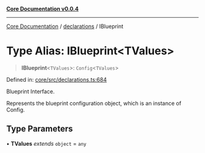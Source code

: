 [**Core Documentation v0.0.4**](../../README.md)

***

[Core Documentation](../../modules.md) / [declarations](../README.md) / IBlueprint

# Type Alias: IBlueprint\<TValues\>

> **IBlueprint**\<`TValues`\>: `Config`\<`TValues`\>

Defined in: [core/src/declarations.ts:684](https://github.com/stonemjs/core/blob/e4675fc5d1a8e120fdb4d54e226a2496fdda3681/src/declarations.ts#L684)

Blueprint Interface.

Represents the blueprint configuration object, which is an instance of Config.

## Type Parameters

• **TValues** *extends* `object` = `any`
